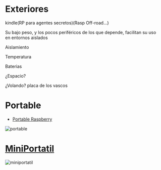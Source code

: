 # Exteriores


kindle(RP para agentes secretos)(Rasp Off-road...)

Su bajo peso, y los pocos periféricos de los que depende, facilitan su uso en entornos aislados

Aislamiento

Temperatura

Baterias

¿Espacio?

¿Volando? placa de los vascos

# Portable

* [Portable Raspberry](https://learn.adafruit.com/touch-pi-portable-raspberry-pi)

![portable](https://learn.adafruit.com/system/guides/images/000/000/881/medium310/hero-face3-sm.jpg?1421682543)


# [MiniPortatil](https://learn.adafruit.com/mini-raspberry-pi-handheld-notebook-palmtop)

![miniportatil](https://learn.adafruit.com/system/guides/images/000/001/046/medium310/hero-pitop-sm.jpg?1433426031)
